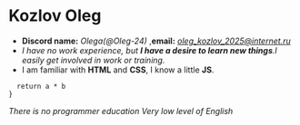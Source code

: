 # Kozlov Oleg
* **Discord name:** *Olega(@Oleg-24)* ,**email:** *oleg_kozlov_2025@internet.ru* 
* *I have no work experience, but **I have a desire to learn new things**.I easily get involved in work or training.*
* I am familiar with **HTML** and **CSS**, I know a little **JS**.
``` **function multiply**(a, b){
  return a * b
}
```
*There is no programmer education*
*Very low level of English*
